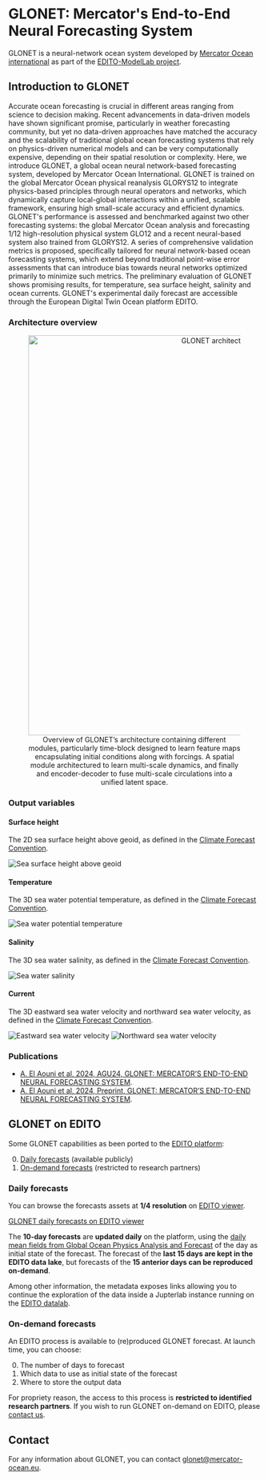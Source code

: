 # GLONET: Mercator's End-to-End Neural Forecasting System

GLONET is a neural-network ocean system developed by [Mercator Ocean international](https://www.mercator-ocean.eu/) as part of the [EDITO-ModelLab project](https://edito-modellab.eu/).

<!-- ## Get started -->

<!-- [table of content](./_sidebar.md ':include') -->

## Introduction to GLONET

Accurate ocean forecasting is crucial in different areas ranging from science to decision making. 
Recent advancements in data-driven models have shown significant promise, particularly in weather forecasting community, but yet no data-driven approaches have matched the accuracy and the scalability of traditional global ocean forecasting systems that rely on physics-driven numerical models and can be very computationally expensive, depending on their spatial resolution or complexity.
Here, we introduce GLONET, a global ocean neural network-based forecasting system, developed by Mercator Ocean International.
GLONET is trained on the global Mercator Ocean physical reanalysis GLORYS12 to integrate physics-based principles through neural operators and networks, which dynamically capture local-global interactions within a unified, scalable framework, ensuring high small-scale accuracy and efficient dynamics.
GLONET's performance is assessed and benchmarked against two other forecasting systems: the global Mercator Ocean analysis and forecasting 1/12 high-resolution physical system GLO12 and a recent neural-based system also trained from GLORYS12.
A series of comprehensive validation metrics is proposed, specifically tailored for neural network-based ocean forecasting systems, which extend beyond traditional point-wise error assessments that can introduce bias towards neural networks optimized primarily to minimize such metrics.
The preliminary evaluation of GLONET shows promising results, for temperature, sea surface height, salinity and ocean currents.
GLONET's experimental daily forecast are accessible through the European Digital Twin Ocean platform EDITO.

### Architecture overview

<div align="center">
<figure>
<img
src="https://minio.dive.edito.eu/project-glonet/public/glonet_thumbnail.png"
alt="GLONET architecture overview" width="800">
<figcaption>Overview of GLONET’s architecture containing different modules, particularly time-block designed
to learn feature maps encapsulating initial conditions along with forcings. A spatial module architectured to
learn multi-scale dynamics, and finally and encoder-decoder to fuse multi-scale circulations into a unified
latent space.</figcaption>
</figure>
</div>

### Output variables

#### Surface height

The 2D sea surface height above geoid, as defined in the [Climate Forecast Convention](https://cfconventions.org/).

![Sea surface height above geoid](/assets/zos_ortho.png ':size=30%')

#### Temperature

The 3D sea water potential temperature, as defined in the [Climate Forecast Convention](https://cfconventions.org/).

![Sea water potential temperature](/assets/thetao_ortho.png ':size=30%')

#### Salinity

The 3D sea water salinity, as defined in the [Climate Forecast Convention](https://cfconventions.org/).

![Sea water salinity](/assets/so_ortho.png ':size=30%')

#### Current

The 3D eastward sea water velocity and northward sea water velocity, as defined in the [Climate Forecast Convention](https://cfconventions.org/).

![Eastward sea water velocity](/assets/uo_ortho.png ':size=30%')
![Northward sea water velocity](/assets/vo_ortho.png ':size=30%')

### Publications

- [A. El Aouni et al, 2024, AGU24, GLONET: MERCATOR’S END-TO-END NEURAL FORECASTING SYSTEM](https://agu.confex.com/agu/agu24/meetingapp.cgi/Paper/1524960).
- [A. El Aouni et al, 2024, Preprint, GLONET: MERCATOR’S END-TO-END NEURAL FORECASTING SYSTEM](https://arxiv.org/abs/2412.05454).

## GLONET on EDITO

Some GLONET capabilities as been ported to the [EDITO platform](https://dive.edito.eu/):

0. [Daily forecasts](#daily-forecasts) (available publicly)
0. [On-demand forecasts](#on-demand-forecasts) (restricted to research partners)

### Daily forecasts

You can browse the forecasts assets at **1/4 resolution** on [EDITO viewer](https://viewer.dive.edito.eu/map?catalog=https://api.dive.edito.eu/data/catalogs/glonet/glonet_1_4_daily_forecast).

[GLONET daily forecasts on EDITO viewer](https://viewer.dive.edito.eu/map?catalog=https://api.dive.edito.eu/data/catalogs/glonet/glonet_1_4_daily_forecast ':include :type=iframe width=100% height=600px')

The **10-day forecasts** are **updated daily** on the platform, using the [daily mean fields from Global Ocean Physics Analysis and Forecast](https://viewer.dive.edito.eu/map?catalog=https://api.dive.edito.eu/data/catalogs/copernicus-marine-products/copernicus-marine-product-GLOBAL_ANALYSISFORECAST_PHY_001_024/copernicus-marine-dataset-cmems_mod_glo_phy-cur_anfc_0.083deg_P1D-m) of the day as initial state of the forecast.
The forecast of the **last 15 days are kept in the EDITO data lake**, but forecasts of the **15 anterior days can be reproduced on-demand**.

Among other information, the metadata exposes links allowing you to continue the exploration of the data inside a Jupterlab instance running on the [EDITO datalab](https://datalab.dive.edito.eu/).

### On-demand forecasts

An EDITO process is available to (re)produced GLONET forecast.
At launch time, you can choose:

0. The number of days to forecast
0. Which data to use as initial state of the forecast
0. Where to store the output data

For propriety reason, the access to this process is **restricted to identified research partners**.
If you wish to run GLONET on-demand on EDITO, please [contact us](#contact).

## Contact

For any information about GLONET, you can contact [glonet@mercator-ocean.eu](mailto:glonet@mercator-ocean.eu).
